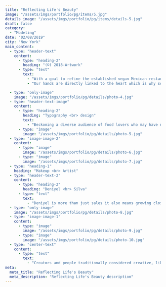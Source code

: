 ```yaml
---
title: "Reflecting Life's Beauty"
image: "/assets/imgs/portfolio/pg/items/5.jpg"
details_image: "/assets/imgs/portfolio/pg/items/details-5.jpg"
draft: false
category:
  - "Modeling"
date: "02/08/2019"
city: "New York"
main_content:
  - type: "header-text"
    content:
      - type: "heading-2"
        heading: "(©) 2018-Artwork"
      - type: "text"
        text:
          - "With a goal to refine the established vegan Mexican restaurants’ visual identity and language, we set out to create a brand that imagining the warm feeling of being in your Mother’s kitchen. The many hands that are involved in the cooking process and the hands that pass along recipes through generations."
          - "Our hands are directly linked to the heart which is why so much love and intention is put into the food created at home. This new visual direction leans into the intimate kitchen and familial connection within Mexican and Latin homes."

  - type: "only-image"
    image: "/assets/imgs/portfolio/pg/details/photo-4.jpg"
  - type: "header-text-image"
    content:
      - type: "heading-2"
        heading: "Typography <br> design"
        text:
          - "Beckoning a diverse audience of food lovers who may have never considered trying dumplings before. The unique blend of bold quirkiness and personality sets this brand apart, marking its own distinct place in the crowded world of bold font family."
      - type: "image"
        image: "/assets/imgs/portfolio/pg/details/photo-5.jpg"
  - type: "image-image-2"
    content:
      - type: "image"
        image: "/assets/imgs/portfolio/pg/details/photo-6.jpg"
      - type: "image"
        image: "/assets/imgs/portfolio/pg/details/photo-7.jpg"
  - type: "heading-1"
    heading: "Makeup <br> Artist"
  - type: "header-text-2"
    content:
      - type: "heading-2"
        heading: "Deniyel <br> Silva"
      - type: "text"
        text:
          - "Deniyel is more than just sales it also means growing closer to your customers, and developing a common vision around topics they care about, like environmental and social issues."
  - type: "only-image"
    image: "/assets/imgs/portfolio/pg/details/photo-8.jpg"
  - type: "image-image-1"
    content:
      - type: "image"
        image: "/assets/imgs/portfolio/pg/details/photo-9.jpg"
      - type: "image"
        image: "/assets/imgs/portfolio/pg/details/photo-10.jpg"
  - type: "center-text"
    content:
      - type: "text"
        text:
          - "Creators and people traditionally considered creative, like artists, writers, and designers, seem especially concerned about of when perform task better than humans just add to the frenzy."
meta:
  meta_title: "Reflecting Life's Beauty"
  meta_description: "Reflecting Life's Beauty description"
---
```

